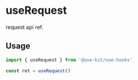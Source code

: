 # useRequest

request api ref.

## Usage

```ts
import { useRequest } from '@use-kit/vue-hooks'

const ret = useRequest()
```
